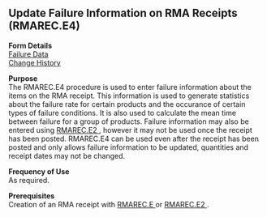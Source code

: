 ##  Update Failure Information on RMA Receipts (RMAREC.E4)

<PageHeader />

**Form Details**  
[ Failure Data ](RMAREC-E4-1/README.md)   
[ Change History ](RMAREC-E4-2/README.md)   

**Purpose**  
The RMAREC.E4 procedure is used to enter failure information about the items on the RMA receipt. This information is used to generate statistics about the failure rate for certain products and the occurance of certain types of failure conditions. It is also used to calculate the mean time between failure for a group of products. Failure information may also be entered using [ RMAREC.E2 ](../RMAREC-E2/README.md) , however it may not be used once the receipt has been posted. RMAREC.E4 can be used even after the receipt has been posted and only allows failure information to be updated, quantities and receipt dates may not be changed. 

**Frequency of Use**  
As required.

**Prerequisites**  
Creation of an RMA receipt with [ RMAREC.E ](../RMAREC-E/README.md) or [ RMAREC.E2 ](../RMAREC-E2/README.md) . 

<badge text= "Version 8.10.57" vertical="middle" />

<PageFooter />